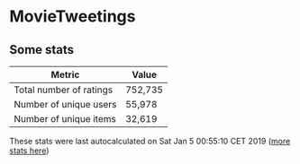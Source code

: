 # MovieTweetings
## Some stats

Metric | Value
--- | ---
Total number of ratings                 | 752,735
Number of unique users                  | 55,978
Number of unique items                  | 32,619
These stats were last autocalculated on Sat Jan 5 00:55:10 CET 2019  ([more stats here](./stats.md))

